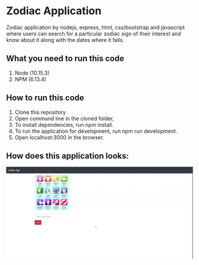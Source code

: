 # Zodiac Application
Zodiac application by nodejs, express, html, css/bootstrap and javascript where users can search for a particular zodiac sign of their interest and know about it along with the dates where it falls.


## What you need to run this code
1. Node (10.15.3)
2. NPM (6.13.4)

## How to run this code
1. Clone this repository
2. Open command line in the cloned folder,
3. To install dependencies, run npm install.
4. To run the application for development, run npm run development.
5. Open localhost:3000 in the browser.


## How does this application looks:

![](zodiac.gif)
